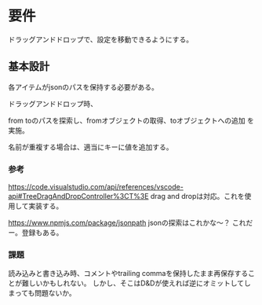 # 要件

ドラッグアンドドロップで、設定を移動できるようにする。


## 基本設計

各アイテムがjsonのパスを保持する必要がある。

ドラッグアンドドロップ時、

from toのパスを探索し、fromオブジェクトの取得、toオブジェクトへの追加
を実施。

名前が重複する場合は、適当にキーに値を追加する。


### 参考

<https://code.visualstudio.com/api/references/vscode-api#TreeDragAndDropController%3CT%3E>
drag and dropは対応。これを使用して実装する。

<https://www.npmjs.com/package/jsonpath>
jsonの探索はこれかな～？
これだー。登録もある。


### 課題

読み込みと書き込み時、コメントやtrailing commaを保持したまま再保存することが難しいかもしれない。
しかし、そこはD&Dが使えれば逆にオミットしてしまっても問題ないか。
